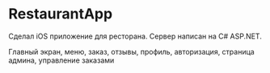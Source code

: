 # RestaurantApp
Сделал iOS приложение для ресторана. Сервер написан на C# ASP.NET. 

Главный экран, меню, заказ, отзывы, профиль, авторизация, страница админа, управление заказами
